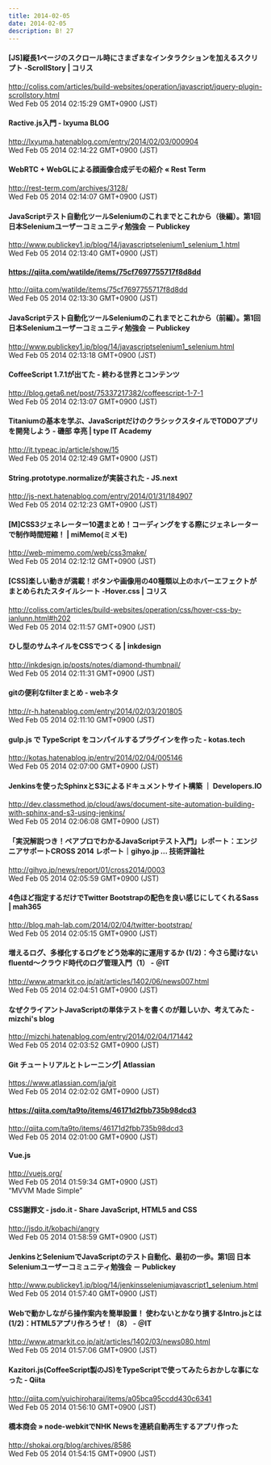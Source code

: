 ```yaml
---
title: 2014-02-05
date: 2014-02-05
description: B! 27
---
```


####   [JS]縦長1ページのスクロール時にさまざまなインタラクションを加えるスクリプト -ScrollStory | コリス
http://coliss.com/articles/build-websites/operation/javascript/jquery-plugin-scrollstory.html<br>
Wed Feb 05 2014 02:15:29 GMT+0900 (JST)<br>


#### Ractive.js入門 - lxyuma BLOG
http://lxyuma.hatenablog.com/entry/2014/02/03/000904<br>
Wed Feb 05 2014 02:14:22 GMT+0900 (JST)<br>


#### WebRTC + WebGLによる顔画像合成デモの紹介 « Rest Term
http://rest-term.com/archives/3128/<br>
Wed Feb 05 2014 02:14:07 GMT+0900 (JST)<br>


#### JavaScriptテスト自動化ツールSeleniumのこれまでとこれから（後編）。第1回 日本Seleniumユーザーコミュニティ勉強会 － Publickey
http://www.publickey1.jp/blog/14/javascriptselenium1_selenium_1.html<br>
Wed Feb 05 2014 02:13:40 GMT+0900 (JST)<br>


#### https://qiita.com/watilde/items/75cf7697755717f8d8dd
http://qiita.com/watilde/items/75cf7697755717f8d8dd<br>
Wed Feb 05 2014 02:13:30 GMT+0900 (JST)<br>


#### JavaScriptテスト自動化ツールSeleniumのこれまでとこれから（前編）。第1回 日本Seleniumユーザーコミュニティ勉強会 － Publickey
http://www.publickey1.jp/blog/14/javascriptselenium1_selenium.html<br>
Wed Feb 05 2014 02:13:18 GMT+0900 (JST)<br>


#### CoffeeScript 1.7.1が出てた - 終わる世界とコンテンツ
http://blog.geta6.net/post/75337217382/coffeescript-1-7-1<br>
Wed Feb 05 2014 02:13:07 GMT+0900 (JST)<br>


#### Titaniumの基本を学ぶ、JavaScriptだけのクラシックスタイルでTODOアプリを開発しよう - 磯部 幸亮 | type IT Academy
http://it.typeac.jp/article/show/15<br>
Wed Feb 05 2014 02:12:49 GMT+0900 (JST)<br>


#### String.prototype.normalizeが実装された - JS.next
http://js-next.hatenablog.com/entry/2014/01/31/184907<br>
Wed Feb 05 2014 02:12:23 GMT+0900 (JST)<br>


#### [M]CSS3ジェネレーター10選まとめ！コーディングをする際にジェネレーターで制作時間短縮！ | miMemo(ミメモ)
http://web-mimemo.com/web/css3make/<br>
Wed Feb 05 2014 02:12:12 GMT+0900 (JST)<br>


####   [CSS]楽しい動きが満載！ボタンや画像用の40種類以上のホバーエフェクトがまとめられたスタイルシート -Hover.css | コリス
http://coliss.com/articles/build-websites/operation/css/hover-css-by-ianlunn.html#h202<br>
Wed Feb 05 2014 02:11:57 GMT+0900 (JST)<br>


#### ひし型のサムネイルをCSSでつくる | inkdesign
http://inkdesign.jp/posts/notes/diamond-thumbnail/<br>
Wed Feb 05 2014 02:11:31 GMT+0900 (JST)<br>


#### gitの便利なfilterまとめ - webネタ
http://r-h.hatenablog.com/entry/2014/02/03/201805<br>
Wed Feb 05 2014 02:11:10 GMT+0900 (JST)<br>


#### gulp.js で TypeScript をコンパイルするプラグインを作った - kotas.tech
http://kotas.hatenablog.jp/entry/2014/02/04/005146<br>
Wed Feb 05 2014 02:07:00 GMT+0900 (JST)<br>


#### Jenkinsを使ったSphinxとS3によるドキュメントサイト構築 ｜ Developers.IO
http://dev.classmethod.jp/cloud/aws/document-site-automation-building-with-sphinx-and-s3-using-jenkins/<br>
Wed Feb 05 2014 02:06:08 GMT+0900 (JST)<br>


#### 「実況解説つき！ペアプロでわかるJavaScriptテスト入門」レポート：エンジニアサポートCROSS 2014 レポート｜gihyo.jp … 技術評論社
http://gihyo.jp/news/report/01/cross2014/0003<br>
Wed Feb 05 2014 02:05:59 GMT+0900 (JST)<br>


#### 4色ほど指定するだけでTwitter Bootstrapの配色を良い感じにしてくれるSass | mah365
http://blog.mah-lab.com/2014/02/04/twitter-bootstrap/<br>
Wed Feb 05 2014 02:05:15 GMT+0900 (JST)<br>


####  増えるログ、多様化するログをどう効率的に運用するか (1/2)：今さら聞けないfluentd～クラウド時代のログ管理入門（1） - ＠IT
http://www.atmarkit.co.jp/ait/articles/1402/06/news007.html<br>
Wed Feb 05 2014 02:04:51 GMT+0900 (JST)<br>


#### なぜクライアントJavaScriptの単体テストを書くのが難しいか、考えてみた - mizchi's blog
http://mizchi.hatenablog.com/entry/2014/02/04/171442<br>
Wed Feb 05 2014 02:03:52 GMT+0900 (JST)<br>


#### Git チュートリアルとトレーニング| Atlassian
https://www.atlassian.com/ja/git<br>
Wed Feb 05 2014 02:02:02 GMT+0900 (JST)<br>


#### https://qiita.com/ta9to/items/46171d2fbb735b98dcd3
http://qiita.com/ta9to/items/46171d2fbb735b98dcd3<br>
Wed Feb 05 2014 02:01:00 GMT+0900 (JST)<br>


#### Vue.js
http://vuejs.org/<br>
Wed Feb 05 2014 01:59:34 GMT+0900 (JST)<br>
“MVVM Made Simple”


#### CSS謝罪文 - jsdo.it - Share JavaScript, HTML5 and CSS
http://jsdo.it/kobachi/angry<br>
Wed Feb 05 2014 01:58:59 GMT+0900 (JST)<br>


#### JenkinsとSeleniumでJavaScriptのテスト自動化、最初の一歩。第1回 日本Seleniumユーザーコミュニティ勉強会 － Publickey
http://www.publickey1.jp/blog/14/jenkinsseleniumjavascript1_selenium.html<br>
Wed Feb 05 2014 01:57:40 GMT+0900 (JST)<br>


####  Webで動かしながら操作案内を簡単設置！ 使わないとかなり損するIntro.jsとは (1/2)：HTML5アプリ作ろうぜ！（8） - ＠IT
http://www.atmarkit.co.jp/ait/articles/1402/03/news080.html<br>
Wed Feb 05 2014 01:57:06 GMT+0900 (JST)<br>


#### Kazitori.js(CoffeeScript製のJS)をTypeScriptで使ってみたらおかしな事になった - Qiita
http://qiita.com/yuichiroharai/items/a05bca95ccdd430c6341<br>
Wed Feb 05 2014 01:56:10 GMT+0900 (JST)<br>


#### 橋本商会 » node-webkitでNHK Newsを連続自動再生するアプリ作った
http://shokai.org/blog/archives/8586<br>
Wed Feb 05 2014 01:54:15 GMT+0900 (JST)<br>



